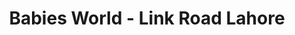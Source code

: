 ---
title: "Babies World - Link Road Lahore"
url: /lahore/babies-world-link-road-lahore/
shop: baby goods
---